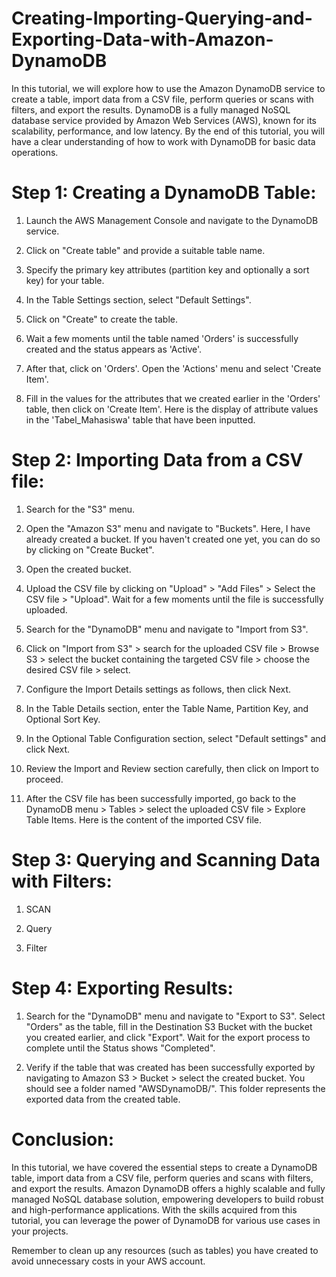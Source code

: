 # Creating-Importing-Querying-and-Exporting-Data-with-Amazon-DynamoDB

In this tutorial, we will explore how to use the Amazon DynamoDB service to create a table, import data from a CSV file, perform queries or scans with filters, and export the results. DynamoDB is a fully managed NoSQL database service provided by Amazon Web Services (AWS), known for its scalability, performance, and low latency. By the end of this tutorial, you will have a clear understanding of how to work with DynamoDB for basic data operations.

# Step 1: Creating a DynamoDB Table:
1. Launch the AWS Management Console and navigate to the DynamoDB service.

2. Click on "Create table" and provide a suitable table name.

3. Specify the primary key attributes (partition key and optionally a sort key) for your table.

4. In the Table Settings section, select "Default Settings".

5. Click on "Create" to create the table.

6. Wait a few moments until the table named 'Orders' is successfully created and the status appears as 'Active'.

7. After that, click on 'Orders'. Open the 'Actions' menu and select 'Create Item'.

8. Fill in the values for the attributes that we created earlier in the 'Orders' table, then click on 'Create Item'. Here is the display of attribute values in the 'Tabel_Mahasiswa' table that have been inputted.


# Step 2: Importing Data from a CSV file:

1. Search for the "S3" menu.

2. Open the "Amazon S3" menu and navigate to "Buckets". Here, I have already created a bucket. If you haven't created one yet, you can do so by clicking on "Create Bucket".

3. Open the created bucket.

4. Upload the CSV file by clicking on "Upload" > "Add Files" > Select the CSV file > "Upload". Wait for a few moments until the file is successfully uploaded.

5. Search for the "DynamoDB" menu and navigate to "Import from S3".

6. Click on "Import from S3" > search for the uploaded CSV file > Browse S3 > select the bucket containing the targeted CSV file > choose the desired CSV file > select.

7. Configure the Import Details settings as follows, then click Next.

8. In the Table Details section, enter the Table Name, Partition Key, and Optional Sort Key.

9. In the Optional Table Configuration section, select "Default settings" and click Next.

10. Review the Import and Review section carefully, then click on Import to proceed.

11. After the CSV file has been successfully imported, go back to the DynamoDB menu > Tables > select the uploaded CSV file > Explore Table Items. Here is the content of the imported CSV file.


# Step 3: Querying and Scanning Data with Filters:

1. SCAN

2. Query

3. Filter


# Step 4: Exporting Results:

1. Search for the "DynamoDB" menu and navigate to "Export to S3". Select "Orders" as the table, fill in the Destination S3 Bucket with the bucket you created earlier, and click "Export". Wait for the export process to complete until the Status shows "Completed".

2. Verify if the table that was created has been successfully exported by navigating to Amazon S3 > Bucket > select the created bucket. You should see a folder named "AWSDynamoDB/". This folder represents the exported data from the created table.


# Conclusion:
In this tutorial, we have covered the essential steps to create a DynamoDB table, import data from a CSV file, perform queries and scans with filters, and export the results. Amazon DynamoDB offers a highly scalable and fully managed NoSQL database solution, empowering developers to build robust and high-performance applications. With the skills acquired from this tutorial, you can leverage the power of DynamoDB for various use cases in your projects.

Remember to clean up any resources (such as tables) you have created to avoid unnecessary costs in your AWS account.
